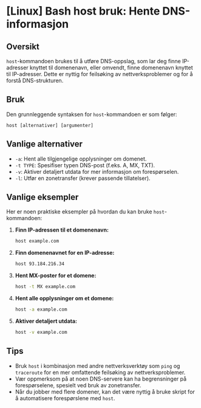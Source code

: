 # [Linux] Bash host bruk: Hente DNS-informasjon

## Oversikt
`host`-kommandoen brukes til å utføre DNS-oppslag, som lar deg finne IP-adresser knyttet til domenenavn, eller omvendt, finne domenenavn knyttet til IP-adresser. Dette er nyttig for feilsøking av nettverksproblemer og for å forstå DNS-strukturen.

## Bruk
Den grunnleggende syntaksen for `host`-kommandoen er som følger:

```
host [alternativer] [argumenter]
```

## Vanlige alternativer
- `-a`: Hent alle tilgjengelige opplysninger om domenet.
- `-t TYPE`: Spesifiser typen DNS-post (f.eks. A, MX, TXT).
- `-v`: Aktiver detaljert utdata for mer informasjon om forespørselen.
- `-l`: Utfør en zonetransfer (krever passende tillatelser).

## Vanlige eksempler
Her er noen praktiske eksempler på hvordan du kan bruke `host`-kommandoen:

1. **Finn IP-adressen til et domenenavn:**
   ```bash
   host example.com
   ```

2. **Finn domenenavnet for en IP-adresse:**
   ```bash
   host 93.184.216.34
   ```

3. **Hent MX-poster for et domene:**
   ```bash
   host -t MX example.com
   ```

4. **Hent alle opplysninger om et domene:**
   ```bash
   host -a example.com
   ```

5. **Aktiver detaljert utdata:**
   ```bash
   host -v example.com
   ```

## Tips
- Bruk `host` i kombinasjon med andre nettverksverktøy som `ping` og `traceroute` for en mer omfattende feilsøking av nettverksproblemer.
- Vær oppmerksom på at noen DNS-servere kan ha begrensninger på forespørselene, spesielt ved bruk av zonetransfer.
- Når du jobber med flere domener, kan det være nyttig å bruke skript for å automatisere forespørslene med `host`.
